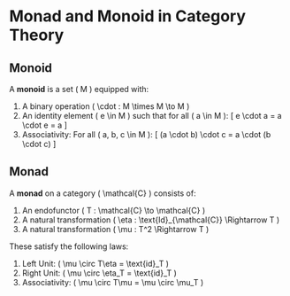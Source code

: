 
# Monad and Monoid in Category Theory

## Monoid

A **monoid** is a set \( M \) equipped with:

1. A binary operation \( \cdot : M \times M \to M \)
2. An identity element \( e \in M \) such that for all \( a \in M \):
   \[
   e \cdot a = a \cdot e = a
   \]
3. Associativity: For all \( a, b, c \in M \):
   \[
   (a \cdot b) \cdot c = a \cdot (b \cdot c)
   \]

## Monad

A **monad** on a category \( \mathcal{C} \) consists of:

1. An endofunctor \( T : \mathcal{C} \to \mathcal{C} \)
2. A natural transformation \( \eta : \text{Id}_{\mathcal{C}} \Rightarrow T \)
3. A natural transformation \( \mu : T^2 \Rightarrow T \)

These satisfy the following laws:

1. Left Unit: \( \mu \circ T\eta = \text{id}_T \)
2. Right Unit: \( \mu \circ \eta_T = \text{id}_T \)
3. Associativity: \( \mu \circ T\mu = \mu \circ \mu_T \)
